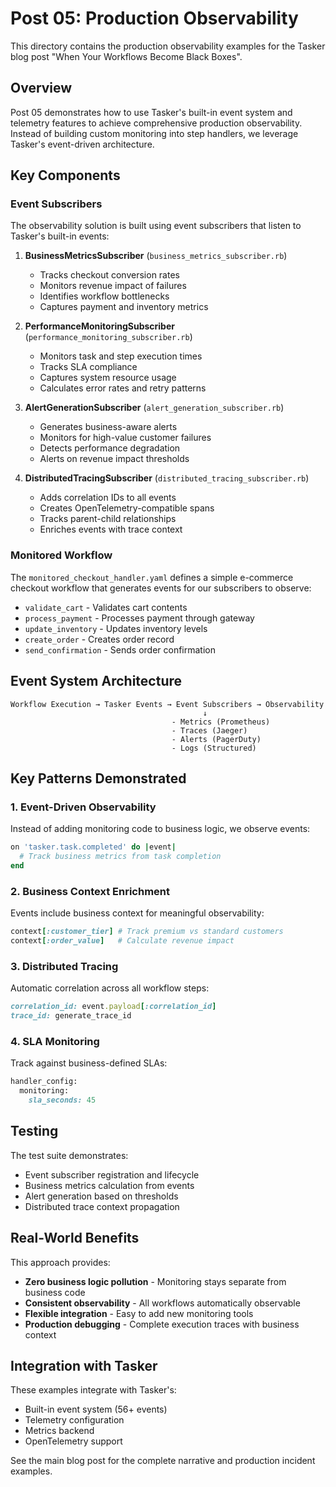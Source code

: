 # Post 05: Production Observability

This directory contains the production observability examples for the Tasker blog post "When Your Workflows Become Black Boxes".

## Overview

Post 05 demonstrates how to use Tasker's built-in event system and telemetry features to achieve comprehensive production observability. Instead of building custom monitoring into step handlers, we leverage Tasker's event-driven architecture.

## Key Components

### Event Subscribers

The observability solution is built using event subscribers that listen to Tasker's built-in events:

1. **BusinessMetricsSubscriber** (`business_metrics_subscriber.rb`)
   - Tracks checkout conversion rates
   - Monitors revenue impact of failures
   - Identifies workflow bottlenecks
   - Captures payment and inventory metrics

2. **PerformanceMonitoringSubscriber** (`performance_monitoring_subscriber.rb`)
   - Monitors task and step execution times
   - Tracks SLA compliance
   - Captures system resource usage
   - Calculates error rates and retry patterns

3. **AlertGenerationSubscriber** (`alert_generation_subscriber.rb`)
   - Generates business-aware alerts
   - Monitors for high-value customer failures
   - Detects performance degradation
   - Alerts on revenue impact thresholds

4. **DistributedTracingSubscriber** (`distributed_tracing_subscriber.rb`)
   - Adds correlation IDs to all events
   - Creates OpenTelemetry-compatible spans
   - Tracks parent-child relationships
   - Enriches events with trace context

### Monitored Workflow

The `monitored_checkout_handler.yaml` defines a simple e-commerce checkout workflow that generates events for our subscribers to observe:

- `validate_cart` - Validates cart contents
- `process_payment` - Processes payment through gateway
- `update_inventory` - Updates inventory levels
- `create_order` - Creates order record
- `send_confirmation` - Sends order confirmation

## Event System Architecture

```
Workflow Execution → Tasker Events → Event Subscribers → Observability
                                           ↓
                                    - Metrics (Prometheus)
                                    - Traces (Jaeger)
                                    - Alerts (PagerDuty)
                                    - Logs (Structured)
```

## Key Patterns Demonstrated

### 1. Event-Driven Observability
Instead of adding monitoring code to business logic, we observe events:
```ruby
on 'tasker.task.completed' do |event|
  # Track business metrics from task completion
end
```

### 2. Business Context Enrichment
Events include business context for meaningful observability:
```ruby
context[:customer_tier] # Track premium vs standard customers
context[:order_value]   # Calculate revenue impact
```

### 3. Distributed Tracing
Automatic correlation across all workflow steps:
```ruby
correlation_id: event.payload[:correlation_id]
trace_id: generate_trace_id
```

### 4. SLA Monitoring
Track against business-defined SLAs:
```ruby
handler_config:
  monitoring:
    sla_seconds: 45
```

## Testing

The test suite demonstrates:
- Event subscriber registration and lifecycle
- Business metrics calculation from events
- Alert generation based on thresholds
- Distributed trace context propagation

## Real-World Benefits

This approach provides:
- **Zero business logic pollution** - Monitoring stays separate from business code
- **Consistent observability** - All workflows automatically observable
- **Flexible integration** - Easy to add new monitoring tools
- **Production debugging** - Complete execution traces with business context

## Integration with Tasker

These examples integrate with Tasker's:
- Built-in event system (56+ events)
- Telemetry configuration
- Metrics backend
- OpenTelemetry support

See the main blog post for the complete narrative and production incident examples.